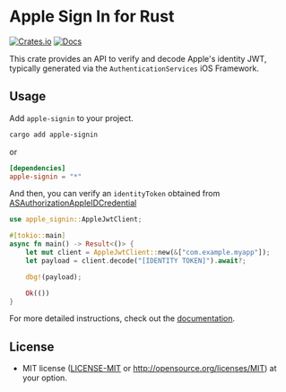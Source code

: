 Apple Sign In for Rust
=======================

[![Crates.io](https://img.shields.io/crates/v/apple-signin?color=4d76ae)](https://crates.io/crates/apple-signin)
[![Docs](https://docs.rs/apple-signin/badge.svg)](https://docs.rs/apple-signin)

This crate provides an API to verify and decode Apple's identity JWT, typically generated via the `AuthenticationServices` iOS Framework.

## Usage

Add `apple-signin` to your project.

```bash
cargo add apple-signin
```
or
```toml
[dependencies]
apple-signin = "*"
```

And then, you can verify an `identityToken` obtained from [ASAuthorizationAppleIDCredential](https://developer.apple.com/documentation/authenticationservices/asauthorizationappleidcredential)

```rust
use apple_signin::AppleJwtClient;

#[tokio::main]
async fn main() -> Result<()> {
    let mut client = AppleJwtClient::new(&["com.example.myapp"]);
    let payload = client.decode("[IDENTITY TOKEN]").await?;

    dbg!(payload);

    Ok(())
}
```

For more detailed instructions, check out the [documentation](https://docs.rs/apple-signin).

## License
 * MIT license ([LICENSE-MIT](docs/LICENSE-MIT) or http://opensource.org/licenses/MIT)
at your option.